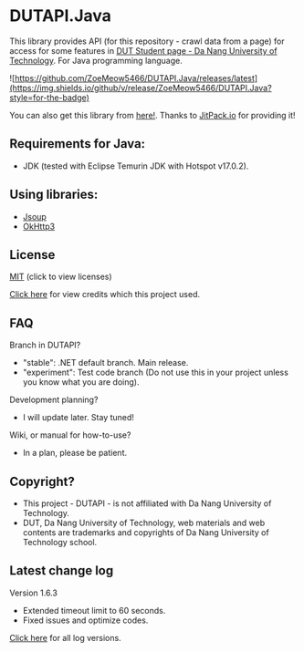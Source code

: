 # DUTAPI.Java

This library provides API (for this repository - crawl data from a page) for access for some features in [DUT Student page - Da Nang University of Technology](http://sv.dut.udn.vn). For Java programming language.

![https://github.com/ZoeMeow5466/DUTAPI.Java/releases/latest](https://img.shields.io/github/v/release/ZoeMeow5466/DUTAPI.Java?style=for-the-badge)

You can also get this library from [here!](https://jitpack.io/#ZoeMeow5466/DUTAPI.Java/). Thanks to [JitPack.io](https://jitpack.io/) for providing it!

## Requirements for Java:

- JDK (tested with Eclipse Temurin JDK with Hotspot v17.0.2).

## Using libraries:

- [Jsoup](https://jsoup.org/)
- [OkHttp3](https://square.github.io/okhttp/)

## License

[MIT](LICENSE) (click to view licenses)

[Click here](CREDIT.md) for view credits which this project used.

## FAQ

Branch in DUTAPI?
- "stable": .NET default branch. Main release.
- "experiment": Test code branch (Do not use this in your project unless you know what you are doing).

Development planning?
- I will update later. Stay tuned!

Wiki, or manual for how-to-use?
- In a plan, please be patient.

## Copyright?

- This project - DUTAPI - is not affiliated with Da Nang University of Technology.
- DUT, Da Nang University of Technology, web materials and web contents are trademarks and copyrights of Da Nang University of Technology school.

## Latest change log

Version 1.6.3

- Extended timeout limit to 60 seconds.
- Fixed issues and optimize codes.

[Click here](CHANGELOG.md) for all log versions.
